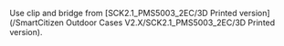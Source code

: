 Use clip and bridge from [SCK2.1_PMS5003_2EC/3D Printed version](/SmartCitizen Outdoor Cases V2.X/SCK2.1_PMS5003_2EC/3D Printed version).